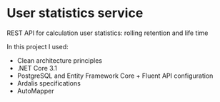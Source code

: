 # User statistics service

REST API for calculation user statistics: rolling retention and life time

In this project I used:
- Clean architecture principles
- .NET Core 3.1
- PostgreSQL and Entity Framework Core + Fluent API configuration
- Ardalis specifications
- AutoMapper

